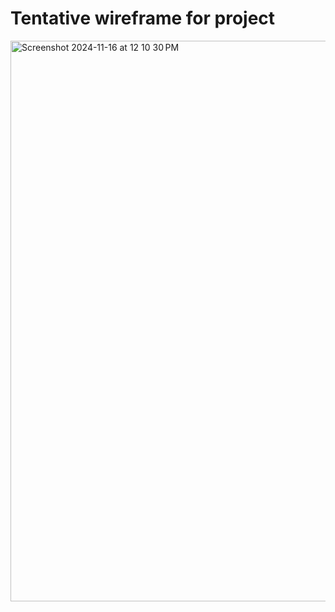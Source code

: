 # Tentative wireframe for project
<img width="897" alt="Screenshot 2024-11-16 at 12 10 30 PM" src="https://github.com/user-attachments/assets/33ab9b52-7bb6-4aa8-b11a-8d66a41f8cfd">
